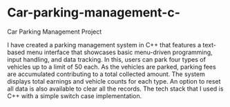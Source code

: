 # Car-parking-management-c-
Car Parking Management Project 

I have created a parking management system in C++ that features a text-based menu interface that showcases basic menu-driven programming, input handling, and data tracking. In this, users can park four types of vehicles up to a limit of 50 each. As the vehicles are parked, parking fees are accumulated contributing to a total collected amount. The system displays total earnings and vehicle counts for each type. An option to reset all data is also available to clear all the records.
The tech stack that I used is C++ with a simple switch case implementation.

